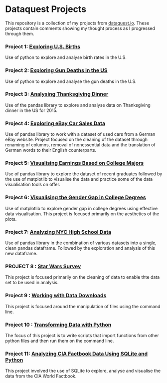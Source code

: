 # Dataquest Projects
This repository is a collection of my projects from [dataquest.io](https://www.dataquest.io).
These projects contain comments showing my thought process as I progressed through them.


### Project 1: [Exploring U.S. Births](https://github.com/IsraelAde/dataquest-projects/blob/master/Project%201%20-%20Exploring%20US%20Birth%20Rates/Explore%20U.S.%20Births.ipynb)

Use of python to explore and analyse birth rates in the U.S.

### Project 2: [Exploring Gun Deaths in the US](https://github.com/IsraelAde/dataquest-projects/blob/master/Project%202%20-%20Exploring%20Gun%20Deaths%20in%20the%20US/Exploring%20Gun%20Deaths%20in%20the%20US.ipynb)

Use of python to explore and analyse the gun deaths in the U.S.

### Project 3: [Analysing Thanksgiving Dinner](https://github.com/IsraelAde/dataquest-projects/blob/master/Project%203%20-%20Analysing%20Thanksgiving%20Dinner/Analyzing%20Thanksgiving%20Dinner.ipynb)

Use of the pandas library to explore and analyse data on Thanksgiving dinner in the US for 2015. 

### Project 4: [Exploring eBay Car Sales Data](https://github.com/IsraelAde/dataquest-projects/blob/master/Project%204-%20Exploring%20eBay%20Car%20Sales%20Data/Exploring%20eBay%20Car%20Sales%20Data.ipynb)

Use of pandas library to work with a dataset of used cars from a German eBay website. Project focused on the cleaning of the dataset through renaming of columns, removal of nonessential data and the translation of German words to their English counterparts.

### Project 5: [Visualising Earnings Based on College Majors](https://github.com/IsraelAde/dataquest-projects/blob/master/Project%205%20-%20Visualising%20Earnings%20Based%20on%20College%20Majors/Visualising%20Earnings%20Based%20on%20College%20Majors.ipynb)

Use of pandas library to explore the dataset of recent graduates followed by the use of matplotlib to visualise the data and practice some of the data visualisation tools on offer.

### Project 6: [Visualising the Gender Gap in College Degrees](https://github.com/IsraelAde/dataquest-projects/blob/master/Project%206%20-%20Visualising%20the%20Gender%20Gap%20in%20College%20Degrees/Visualising%20the%20Gender%20Gap%20in%20College%20Degrees.ipynb)

Use of matplotlib to explore gender gap in college degrees using effective data visualisation. This project is focused primarily on the aesthetics of the plots.

### Project 7: [Analyzing NYC High School Data](https://github.com/IsraelAde/dataquest-projects/blob/master/Project%207%20-%20Analyzing%20NYC%20High%20School%20Data/Analyzing%20NYC%20High%20School%20Data.ipynb)

Use of pandas library in the combination of various datasets into a single, clean pandas dataframe. Followed by the exploration and analysis of this new dataframe.

### PROJECT 8 : [Star Wars Survey](https://github.com/IsraelAde/dataquest-projects/blob/master/Project%208%20-%20Star%20Wars%20Survey/Star%20Wars%20Survey.ipynb)

This project is focused primarily on the cleaning of data to enable thte data set to be used in analysis.

### Project 9 : [Working with Data Downloads](https://github.com/IsraelAde/dataquest-projects/tree/master/Project%209%20-%20Working%20with%20Data%20Downloads)

This project is focused around the manipulation of files using the command line.

### Project 10 : [Transforming Data with Python](https://github.com/IsraelAde/dataquest-projects/tree/master/Project%2010%20-%20Transforming%20Data%20with%20Python)

The focus of this project is to write scripts that import functions from other python files and then run them on the command line.

### Project 11: [Analyzing CIA Factbook Data Using SQLite and Python](https://github.com/IsraelAde/dataquest-projects/tree/master/Project%2011%20-%20Analyzing%20CIA%20Factbook%20Data%20Using%20SQLite%20and%20Python/Analyzing%20CIA%20Factbook%20Data%20Using%20SQLite%20and%20Python.ipynb)

This project involved the use of SQLite to explore, analyse and visualise the data from the CIA World Factbook.
